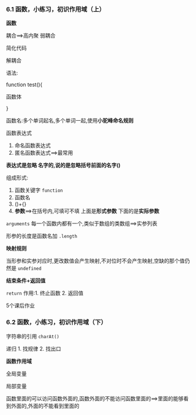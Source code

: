 ### 6.1 函数，小练习，初识作用域（上）

**函数**

耦合==>高内聚 弱耦合

简化代码

解耦合

语法:

 function test(){

函数体

}

函数名:多个单词起名,多个单词一起,使用**小驼峰命名规则**

函数表达式

1. 命名函数表达式
2. 匿名函数表达式==>最常用

**表达式是忽略 名字的,说的是忽略括号前面的名字()**

组成形式: 

1. 函数关键字 `function` 
2. 函数名
3. ()+{}
4. **参数**==>在括号内,可填可不填      上面是**形式参数**   下面的是**实际参数**

`arguments` 每一个函数内都有一个,类似于数组的类数组==>实参列表

形参的长度是函数名加 `.length`

**映射规则**

当形参和实参对应时,更改数值会产生映射,不对位时不会产生映射,空缺的那个值仍然是 `undefined` 

**结束条件+返回值**

`return` 作用:1. 终止函数 2. 返回值

5个课后作业

### 6.2 函数，小练习，初识作用域（下）

字符串的引用 `charAt()` 

递归 1. 找规律 2. 找出口

**函数作用域**

全局变量

局部变量

函数里面的可以访问函数外面的,函数外面的不能访问函数里面的==>里面的能够看到外面的,外面的不能看到里面的